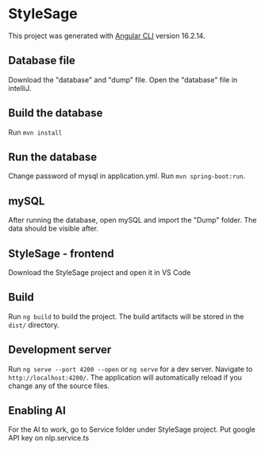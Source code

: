 # StyleSage

This project was generated with [Angular CLI](https://github.com/angular/angular-cli) version 16.2.14.

## Database file
Download the "database" and "dump" file. Open the "database" file in intelliJ. 

## Build the database
Run `mvn install`

## Run the database
Change password of mysql in application.yml. Run `mvn spring-boot:run`.

## mySQL
After running the database, open mySQL and import the "Dump" folder. The data should be visible after.

## StyleSage - frontend
Download the StyleSage project and open it in VS Code

## Build

Run `ng build` to build the project. The build artifacts will be stored in the `dist/` directory.

## Development server
Run `ng serve --port 4200 --open` or `ng serve` for a dev server. Navigate to `http://localhost:4200/`. The application will automatically reload if you change any of the source files.

## Enabling AI
For the AI to work, go to Service folder under StyleSage project. Put google API key on nlp.service.ts
